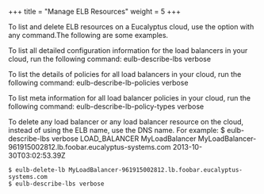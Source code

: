 +++
title = "Manage ELB Resources"
weight = 5
+++

To list and delete ELB resources on a Eucalyptus cloud, use the option with any command.The following are some examples. 

To list all detailed configuration information for the load balancers in your cloud, run the following command: 
    eulb-describe-lbs verbose

To list the details of policies for all load balancers in your cloud, run the following command: 
    eulb-describe-lb-policies verbose

To list meta information for all load balancer policies in your cloud, run the following command: 
    eulb-describe-lb-policy-types verbose

To delete any load balancer or any load balancer resource on the cloud, instead of using the ELB name, use the DNS name. For example: 
    $ eulb-describe-lbs verbose
    LOAD_BALANCER	MyLoadBalancer	MyLoadBalancer-961915002812.lb.foobar.eucalyptus-systems.com	2013-10-30T03:02:53.39Z
    
    $ eulb-delete-lb MyLoadBalancer-961915002812.lb.foobar.eucalyptus-systems.com 
    $ eulb-describe-lbs verbose 

